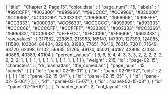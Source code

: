 {
  "title" : "Chapter 2, Page 15",
  "color_data" : {
    "page_num" : 15,
    "labels" : [
      "#99CCFF",
      "#003300",
      "#999966",
      "#99CCCC",
      "#CC9966",
      "#330000",
      "#CC6666",
      "#CCCC99",
      "#333333",
      "#996666",
      "#666666",
      "#99FFFF",
      "#CC3333",
      "#000033",
      "#CC6633",
      "#CCCCCC",
      "#999999",
      "#993333",
      "#CCCC66",
      "#CCCCFF",
      "#CCFFFF",
      "#333300",
      "#003333",
      "#CC3366",
      "#666633",
      "#CC9933",
      "#FFFFCC",
      "#FFCC99",
      "#FF6666",
      "#663333"
    ],
    "raw_values" : [
      317852,
      228850,
      213963,
      165147,
      147991,
      127399,
      124085,
      111580,
      103284,
      84404,
      82948,
      81983,
      77651,
      76416,
      76315,
      73011,
      71649,
      63720,
      62398,
      61102,
      56935,
      51265,
      49174,
      45021,
      44197,
      42908,
      41334,
      40886,
      40383,
      40104
    ],
    "percent_values" : [
      8,
      6,
      5,
      4,
      4,
      3,
      3,
      3,
      2,
      2,
      2,
      2,
      2,
      2,
      2,
      2,
      1,
      1,
      1,
      1,
      1,
      1,
      1,
      1,
      1,
      1,
      1,
      1,
      1,
      1
    ]
  },
  "weight" : 215,
  "id" : "page-02-15",
  "characters" : [
    "dr_manhattan",
    "the_comedian"
  ],
  "page_num" : 15,
  "panels" : [
    [
      {
        "id" : "panel-02-15-01"
      },
      {
        "id" : "panel-02-15-02",
        "cols" : 2
      }
    ],
    [
      {
        "id" : "panel-02-15-04"
      },
      {
        "id" : "panel-02-15-05"
      },
      {
        "id" : "panel-02-15-06"
      }
    ],
    [
      {
        "id" : "panel-02-15-07"
      },
      {
        "id" : "panel-02-15-08"
      },
      {
        "id" : "panel-02-15-09"
      }
    ]
  ],
  "chapter_num" : 2,
  "col_layout" : 3
}
